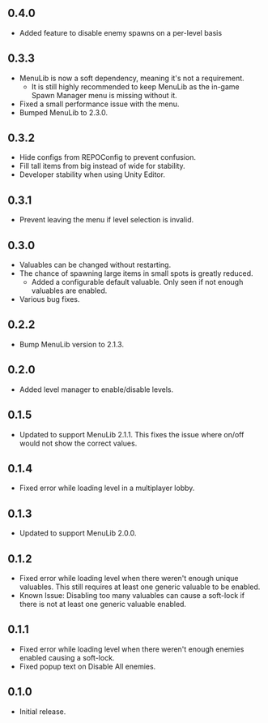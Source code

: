 ## 0.4.0
- Added feature to disable enemy spawns on a per-level basis

## 0.3.3
- MenuLib is now a soft dependency, meaning it's not a requirement.
  - It is still highly recommended to keep MenuLib as the in-game Spawn Manager menu is missing without it.
- Fixed a small performance issue with the menu.
- Bumped MenuLib to 2.3.0.

## 0.3.2
- Hide configs from REPOConfig to prevent confusion.
- Fill tall items from big instead of wide for stability.
- Developer stability when using Unity Editor.

## 0.3.1
- Prevent leaving the menu if level selection is invalid.

## 0.3.0
- Valuables can be changed without restarting.
- The chance of spawning large items in small spots is greatly reduced.
  - Added a configurable default valuable. Only seen if not enough valuables are enabled.
- Various bug fixes.

## 0.2.2
- Bump MenuLib version to 2.1.3.

## 0.2.0
- Added level manager to enable/disable levels.

## 0.1.5
- Updated to support MenuLib 2.1.1. This fixes the issue where on/off would not show the correct values.

## 0.1.4
- Fixed error while loading level in a multiplayer lobby.

## 0.1.3
- Updated to support MenuLib 2.0.0.

## 0.1.2
- Fixed error while loading level when there weren't enough unique valuables. This still requires at least one generic valuable to be enabled.
- Known Issue: Disabling too many valuables can cause a soft-lock if there is not at least one generic valuable enabled.

## 0.1.1
- Fixed error while loading level when there weren't enough enemies enabled causing a soft-lock.
- Fixed popup text on Disable All enemies.

## 0.1.0
- Initial release.